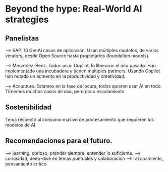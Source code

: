 # Beyond the hype: Real-World AI strategies

## Panelistas

--> SAP. 16 GenAI casos de aplicación. Usan múltiples modelos, de varios vendors, desde Open Source hasta propietarios (foundation models).

--> Mercedez-Benz. Todos usan Copilot, lo liberaron el año pasado. Han implementado una incubadora y tienen multiples partners. Usando Copilot han notado un aumento en la productividad y creatividad.

--> Accenture. Estamos en la fase de locura, todos quieren usar AI en todo. TEnemos muchos casos de uso, pero poco escalamiento.

## Sostenibilidad

Tema respecto al consumo masivo de procesamiento que requieren los modelos de AI.

## Recomendaciones para el futuro.

--> learning, curioso, prender siempre, entender lo suficiente.
--> curiosidad, deep-dive en temas puntuales y colaboración
--> razonamiento, pensamiento critico.